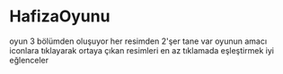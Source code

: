 # HafizaOyunu
oyun 3 bölümden oluşuyor
her resimden 2'şer tane var
oyunun amacı iconlara tıklayarak ortaya çıkan resimleri en az tıklamada eşleştirmek
iyi eğlenceler
